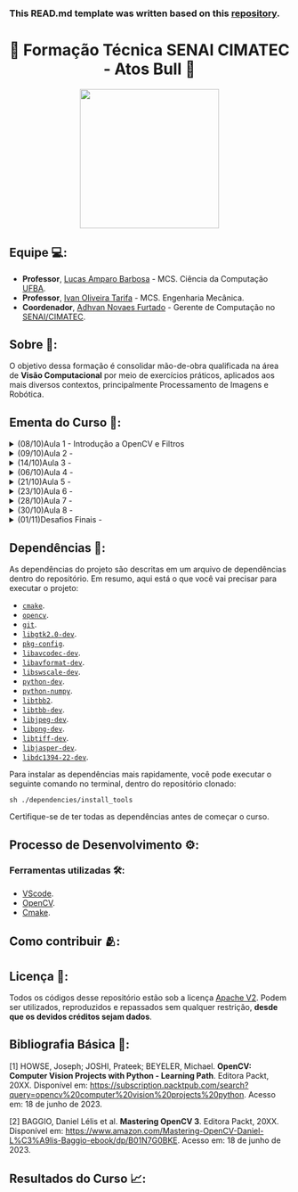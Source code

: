 
### This READ.md template was written based on this [repository](https://github.com/FernandoSchett/github_readme_template).

<h1 align="center">🌠 Formação Técnica SENAI CIMATEC - Atos Bull 🌠</h1>

<div align="center">
	<a href="link_for_webite">
	<img height = "250em" src = "https://github.com/FernandoSchett/github_readme_template/assets/80331486/1f037927-76de-43a3-89b0-41a488d3a33c" />
    </a>
</div>

## Equipe 💻:

- **Professor**, [Lucas Amparo Barbosa](https://lucasamparo.github.io) - MCS. Ciência da Computação [UFBA](https://www.ufba.br/).
- **Professor**, [Ivan Oliveira Tarifa](http://lattes.cnpq.br/9965035625458999) - MCS. Engenharia Mecânica.
- **Coordenador**, [Adhvan Novaes Furtado](http://lattes.cnpq.br/2180231474465012) - Gerente de Computação no [SENAI/CIMATEC](https://www.senaicimatec.com.br/).

## Sobre 🤔:

O objetivo dessa formação é consolidar mão-de-obra qualificada na área de **Visão Computacional** por meio de exercícios práticos, aplicados aos mais diversos contextos, principalmente Processamento de Imagens e Robótica.

## Ementa do Curso 🏫:

<details>
<summary>(08/10)Aula 1 - Introdução a OpenCV e Filtros</summary>
	<ul>
		<li>Conteúdo</li>
		<ul>
			<li>Compilação do Opencv</li>
			<li>Manipulando Arquivos e Câmeras</li>
			<li>Filtrando Imagens</li>
		</ul>
		<li><a href="https://github.com/lucasamparo/curso_visao_cimatec/tree/master/aula_2/src">Códigos</a></li>
		<li><a href="https://github.com/lucasamparo/curso_visao_cimatec/blob/master/aula_1/Aula%201%20-%20Introdu%C3%A7%C3%A3o%20Opencv%20e%20filtros.pdf">Slides</a></li>
	</ul>
</details>
<details>
<summary>(09/10)Aula 2 -</summary>
	<ul>
		<li>Conteúdo</li>
		<ul>
			<li>Filtros Avançados</li>
			<li>Detecção de Bordas</li>
			<li>Contornos</li>
			<li>Segmentação</li>
		</ul>
		<li><a href="https://github.com/lucasamparo/curso_visao_cimatec/tree/master/aula_2/src">Códigos</a></li>
		<li><a href="https://github.com/lucasamparo/curso_visao_cimatec/blob/master/aula_2/Aula%202%20-%20Bordas%2C%20Filtros%20Avan%C3%A7ados%20e%20Segmenta%C3%A7%C3%A3o..pdf">Slides</a></li>
	</ul>
</details>
<details>
<summary>(14/10)Aula 3 - </summary>
  <ul>
    <li>Conteúdo</li>
    <ul>
      <li>Keypoints</li>
      <li>Keypoint Matching</li>
      <li>Stitching</li>
    </ul>
    <li><a href="https://github.com/lucasamparo/curso_visao_cimatec/tree/master/aula_3/src">Códigos</a></li>
    <li><a href="https://github.com/lucasamparo/curso_visao_cimatec/blob/master/aula_3/aula_3.pdf">Slides</a></li>
  </ul>
</details>
<details>
<summary>(06/10)Aula 4 - </summary>
  <ul>
    <li>Conteúdo</li>
    <ul>
      <li>Haar Cascade</li>
      <li>Tracking de Faces</li>
      <li>Tracking de outras partes do corpo</li>
    </ul>
    <li><a href="https://github.com/lucasamparo/curso_visao_cimatec/tree/master/aula_4/src">Códigos</a></li>
    <li><a href="https://github.com/lucasamparo/curso_visao_cimatec/blob/master/aula_4/aula_4.pdf">Slides</a></li>
  </ul>
</details>
<details>
<summary>(21/10)Aula 5 -</summary>
  <ul>
    <li>Conteúdo</li>
    <ul>
      <li>O espaço R3</li>
      <li>Representações de Profundidade</li>
      <li>Transformações em R3</li>
      <li>Mapa de Disparidade</li>
      <li>Projeção e Deprojeção de nuvens de ponto</li>
    </ul>
    <li><a href="https://github.com/lucasamparo/curso_visao_cimatec/tree/master/aula_5/src">Códigos</a></li>
    <li><a href="https://github.com/lucasamparo/curso_visao_cimatec/blob/master/aula_5/aula_5.pdf">Slides</a></li>
  </ul>
</details>
<details>
<summary>(23/10)Aula 6 -</summary>
  <ul>
    <li>Conteúdo</li>
    <ul>
      <li>Objeto 3D</li>
      <li>Sensores</li>
      <li>Shape from Motion</li>
      <li>ICP</li>
      <li>Registration</li>
    </ul>
    <li><a href="https://github.com/lucasamparo/curso_visao_cimatec/blob/master/aula_6/aula_6.pdf">Slides</a></li>
  </ul>
</details>
<details>
<summary>(28/10)Aula 7 - </summary>
  <ul>
    <li>Conteúdo</li>
    <ul>
      <li>Saliência Visual</li>
      <li>Mean Shift</li>
      <li>Padrões Visuais</li>
      <li>Support Vector Machine</li>
      <li>Introdução a Machine Learning</li>
    </ul>
    <li><a href="https://github.com/lucasamparo/curso_visao_cimatec/blob/master/aula_7/aula_7.pdf">Slides</a></li>
  </ul>
</details>
<details>
<summary>(30/10)Aula 8 - </summary>
  <ul>
    <li>Conteúdo</li>
    <ul>
      <li>Reconhecimento em Geral</li>
      <li>Reconhecimento Facial</li>
      <li>Reconhecimento de Emoções</li>
    </ul>
    <li><a href="https://github.com/lucasamparo/curso_visao_cimatec/blob/master/aula_8/aula_8.pdf">Slides</a></li>
  </ul>
</details>
<details>
<summary>(01/11)Desafios Finais - </summary>
  <ul>
    <li>Conteúdo</li>
    <ul>
      <li>Puzzle</li>
      <li>Oil in Canvas</li>
      <li>Pencil Sketch</li>
      <li>Cubic Mosaic</li>
    </ul>
    <li><a href="https://github.com/lucasamparo/curso_visao_cimatec/tree/master/dasafios">Código</a></li>
  </ul>
</details>

## Dependências 🚚:

As dependências do projeto são descritas em um arquivo de dependências dentro do repositório. Em resumo, aqui está o que você vai precisar para executar o projeto:

- [```cmake```]().
- [```opencv```]().
- [```git```]().
- [```libgtk2.0-dev```]().
- [```pkg-config```]().
- [```libavcodec-dev```]().
- [```libavformat-dev```]().
- [```libswscale-dev```]().
- [```python-dev```]().
- [```python-numpy```]().
- [```libtbb2```]().
- [```libtbb-dev```]().
- [```libjpeg-dev```]().
- [```libpng-dev```]().
- [```libtiff-dev```]().
- [```libjasper-dev```]().
- [```libdc1394-22-dev```]().

Para instalar as dependências mais rapidamente, você pode executar o seguinte comando no terminal, dentro do repositório clonado:

    sh ./dependencies/install_tools

Certifique-se de ter todas as dependências antes de começar o curso.

## Processo de Desenvolvimento ⚙️:

### Ferramentas utilizadas 🛠️:

- [VScode](https://code.visualstudio.com/).
- [OpenCV](https://opencv.org/).
- [Cmake](https://cmake.org/).

## Como contribuir 🫂:


## Licença 📜:

Todos os códigos desse repositório estão sob a licença [Apache V2](https://choosealicense.com/licenses/apache-2.0/). Podem ser utilizados, reproduzidos e repassados sem qualquer restrição, **desde que os devidos créditos sejam dados**.

## Bibliografia Básica 📙:

[1] HOWSE, Joseph; JOSHI, Prateek; BEYELER, Michael. **OpenCV: Computer Vision Projects with Python - Learning Path**. Editora Packt, 20XX. Disponível em: <https://subscription.packtpub.com/search?query=opencv%20computer%20vision%20projects%20python>. Acesso em: 18 de junho de 2023.

[2] BAGGIO, Daniel Lélis et al. **Mastering OpenCV 3**. Editora Packt, 20XX. Disponível em: <https://www.amazon.com/Mastering-OpenCV-Daniel-L%C3%A9lis-Baggio-ebook/dp/B01N7G0BKE>. Acesso em: 18 de junho de 2023.

## Resultados do Curso 📈: